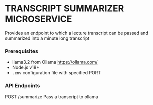 # TRANSCRIPT SUMMARIZER MICROSERVICE

Provides an endpoint to which a lecture transcript can be passed and summarized into a minute long transcript

### Prerequisites
- llama3.2 from Ollama https://ollama.com/
- Node.js v18+
- `.env` configuration file with specified PORT

### API Endpoints
POST    /summarize    Pass a transcript to ollama
